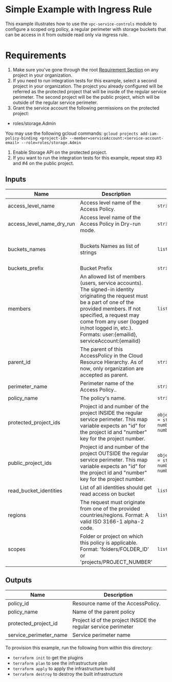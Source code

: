 # Simple Example with Ingress Rule

This example illustrates how to use the `vpc-service-controls` module to configure a scoped org policy, a regular perimeter with storage buckets that can be access in it from outside read only via ingress rule.

# Requirements

1. Make sure you've gone through the root [Requirement Section](../../README.md#requirements) on any project in your organization.
2. If you need to run integration tests for this example, select a second project in your organization. The project you already configured will be referred as the protected project that will be inside of the regular service perimeter. The second project will be the public project, which will be outside of the regular service perimeter.
3. Grant the service account the following permissions on the protected project:
 - roles/storage.Admin

You may use the following gcloud commands:
   `gcloud projects add-iam-policy-binding <project-id> --member=serviceAccount:<service-account-email> --role=roles/storage.Admin`

1. Enable Storage API on the protected project.
2. If you want to run the integration tests for this example, repeat step #3 and #4 on the public project.

<!-- BEGINNING OF PRE-COMMIT-TERRAFORM DOCS HOOK -->
## Inputs

| Name | Description | Type | Default | Required |
|------|-------------|------|---------|:--------:|
| access\_level\_name | Access level name of the Access Policy. | `string` | `"terraform_members"` | no |
| access\_level\_name\_dry\_run | Access level name of the Access Policy in Dry-run mode. | `string` | `"terraform_members_dry_run"` | no |
| buckets\_names | Buckets Names as list of strings | `list(string)` | <pre>[<br>  "bucket1",<br>  "bucket2"<br>]</pre> | no |
| buckets\_prefix | Bucket Prefix | `string` | `"test-bucket"` | no |
| members | An allowed list of members (users, service accounts). The signed-in identity originating the request must be a part of one of the provided members. If not specified, a request may come from any user (logged in/not logged in, etc.). Formats: user:{emailid}, serviceAccount:{emailid} | `list(string)` | n/a | yes |
| parent\_id | The parent of this AccessPolicy in the Cloud Resource Hierarchy. As of now, only organization are accepted as parent. | `string` | n/a | yes |
| perimeter\_name | Perimeter name of the Access Policy.. | `string` | `"regular_perimeter_1"` | no |
| policy\_name | The policy's name. | `string` | n/a | yes |
| protected\_project\_ids | Project id and number of the project INSIDE the regular service perimeter. This map variable expects an "id" for the project id and "number" key for the project number. | `object({ id = string, number = number })` | n/a | yes |
| public\_project\_ids | Project id and number of the project OUTSIDE the regular service perimeter. This map variable expects an "id" for the project id and "number" key for the project number. | `object({ id = string, number = number })` | n/a | yes |
| read\_bucket\_identities | List of all identities should get read access on bucket | `list(string)` | `[]` | no |
| regions | The request must originate from one of the provided countries/regions. Format: A valid ISO 3166-1 alpha-2 code. | `list(string)` | `[]` | no |
| scopes | Folder or project on which this policy is applicable. Format: 'folders/FOLDER\_ID' or 'projects/PROJECT\_NUMBER' | `list(string)` | `[]` | no |

## Outputs

| Name | Description |
|------|-------------|
| policy\_id | Resource name of the AccessPolicy. |
| policy\_name | Name of the parent policy |
| protected\_project\_id | Project id of the project INSIDE the regular service perimeter |
| service\_perimeter\_name | Service perimeter name |

<!-- END OF PRE-COMMIT-TERRAFORM DOCS HOOK -->

To provision this example, run the following from within this directory:
- `terraform init` to get the plugins
- `terraform plan` to see the infrastructure plan
- `terraform apply` to apply the infrastructure build
- `terraform destroy` to destroy the built infrastructure
